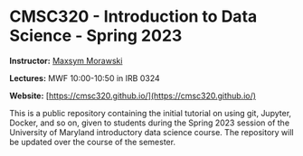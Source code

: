 # CMSC320 - Introduction to Data Science - Spring 2023

**Instructor:** [Maxsym Morawski](morawski@umd.edu)

**Lectures:** MWF 10:00-10:50 in IRB 0324

**Website:** [https://cmsc320.github.io/](https://cmsc320.github.io/)

This is a public repository containing the initial tutorial on using git, Jupyter, Docker, and so on, given to students during the Spring 2023 session of the University of Maryland introductory data science course.  The repository will be updated over the course of the semester.
